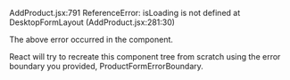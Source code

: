AddProduct.jsx:791 
 ReferenceError: isLoading is not defined
    at DesktopFormLayout (AddProduct.jsx:281:30)


The above error occurred in the <DesktopFormLayout> component.

React will try to recreate this component tree from scratch using the error boundary you provided, ProductFormErrorBoundary.
